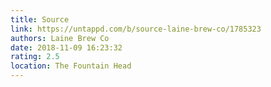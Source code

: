 ```yaml
---
title: Source
link: https://untappd.com/b/source-laine-brew-co/1785323
authors: Laine Brew Co
date: 2018-11-09 16:23:32
rating: 2.5
location: The Fountain Head
---
```

